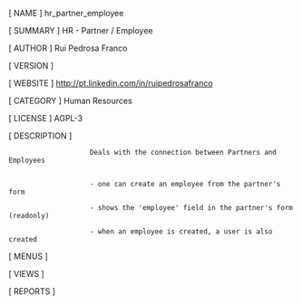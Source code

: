 [ NAME ]
hr_partner_employee


[ SUMMARY ]
HR - Partner / Employee


[ AUTHOR ]
Rui Pedrosa Franco


[ VERSION ]



[ WEBSITE ]
http://pt.linkedin.com/in/ruipedrosafranco


[ CATEGORY ]
Human Resources


[ LICENSE ]
AGPL-3


[ DESCRIPTION ]

                        Deals with the connection between Partners and Employees


                        - one can create an employee from the partner's form

                        - shows the 'employee' field in the partner's form (readonly)

                        - when an employee is created, a user is also created

                        


[ MENUS ]



[ VIEWS ]



[ REPORTS ]

